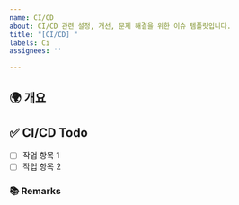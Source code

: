 ```yaml
---
name: CI/CD
about: CI/CD 관련 설정, 개선, 문제 해결을 위한 이슈 템플릿입니다.
title: "[CI/CD] "
labels: Ci
assignees: ''

---
```


## 🌍 개요
<!-- CI/CD 작업을 간략히 설명합니다.-->

## ✅ CI/CD Todo
<!-- CI/CD 작업으로 인해 수행해야 할 주요 작업 항목들을 나열합니다. -->
- [ ] 작업 항목 1
- [ ] 작업 항목 2

### 📚 Remarks
<!-- CI/CD 작업으로 인해 참고해야할 사항이 있다면 적습니다. -->
